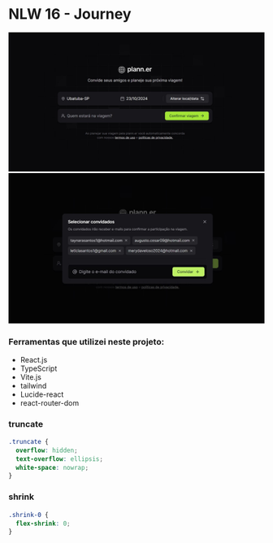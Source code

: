 # NLW 16 - Journey

![imagebackground](/public/initialPage.jpg)
![imagebackground](/public/modal_initial_page.jpg)

### Ferramentas que utilizei neste projeto:
- React.js
- TypeScript
- Vite.js
- tailwind
- Lucide-react
- react-router-dom

### truncate
```css
.truncate {
  overflow: hidden;
  text-overflow: ellipsis;
  white-space: nowrap;
}
```
### shrink
```css
.shrink-0 {
  flex-shrink: 0;
}
```